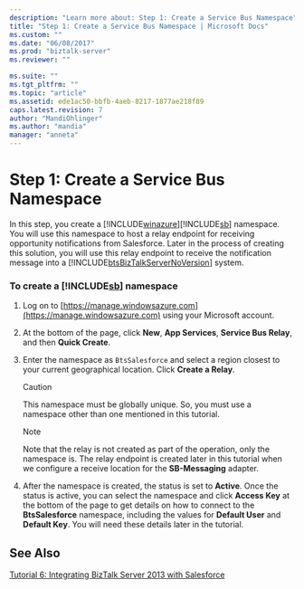 ```yaml
---
description: "Learn more about: Step 1: Create a Service Bus Namespace"
title: "Step 1: Create a Service Bus Namespace | Microsoft Docs"
ms.custom: ""
ms.date: "06/08/2017"
ms.prod: "biztalk-server"
ms.reviewer: ""

ms.suite: ""
ms.tgt_pltfrm: ""
ms.topic: "article"
ms.assetid: ede1ac50-bbfb-4aeb-8217-1877ae218f89
caps.latest.revision: 7
author: "MandiOhlinger"
ms.author: "mandia"
manager: "anneta"
---
```

# Step 1: Create a Service Bus Namespace
In this step, you create a [!INCLUDE[winazure](../includes/winazure-md.md)][!INCLUDE[sb](../includes/sb-md.md)] namespace. You will use this namespace to host a relay endpoint for receiving opportunity notifications from Salesforce. Later in the process of creating this solution, you will use this relay endpoint to receive the notification message into a [!INCLUDE[btsBizTalkServerNoVersion](../includes/btsbiztalkservernoversion-md.md)] system.  
  
### To create a [!INCLUDE[sb](../includes/sb-md.md)] namespace  
  
1.  Log on to [https://manage.windowsazure.com](https://manage.windowsazure.com) using your Microsoft account.  
  
2.  At the bottom of the page, click **New**, **App Services**, **Service Bus Relay**, and then **Quick Create**.  
  
3.  Enter the namespace as `BtsSalesforce` and select a region closest to your current geographical location. Click **Create a Relay**.  
  
    > [!CAUTION]
    >  This namespace must be globally unique. So, you must use a namespace other than one mentioned in this tutorial.  
  
    > [!NOTE]
    >  Note that the relay is not created as part of the operation, only the namespace is. The relay endpoint is created later in this tutorial when we configure a receive location for the **SB-Messaging** adapter.  
  
4.  After the namespace is created, the status is set to **Active**. Once the status is active, you can select the namespace and click **Access Key** at the bottom of the page to get details on how to connect to the **BtsSalesforce** namespace, including the values for **Default User** and **Default Key**. You will need these details later in the tutorial.  
  
## See Also  
 [Tutorial 6: Integrating BizTalk Server 2013 with Salesforce](tutorial-integrating-biztalk-server-2013-with-salesforce.md)
